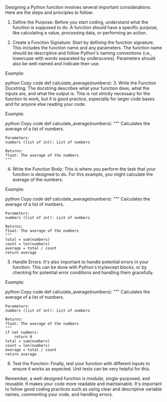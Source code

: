 Designing a Python function involves several important considerations. Here are the steps and principles to follow:

1. Define the Purpose:
Before you start coding, understand what the function is supposed to do. A function should have a specific purpose, like calculating a value, processing data, or performing an action.

2. Create a Function Signature:
Start by defining the function signature. This includes the function name and any parameters. The function name should be descriptive and follow Python's naming conventions (i.e., lowercase with words separated by underscores). Parameters should also be well-named and indicate their use.

Example:

python
Copy code
def calculate_average(numbers):
3. Write the Function Docstring:
The docstring describes what your function does, what the inputs are, and what the output is. This is not strictly necessary for the function to work, but it is good practice, especially for larger code bases and for anyone else reading your code.

Example:

python
Copy code
def calculate_average(numbers):
    """
    Calculates the average of a list of numbers.

    Parameters:
    numbers (list of int): List of numbers

    Returns:
    float: The average of the numbers
    """
4. Write the Function Body:
This is where you perform the task that your function is designed to do. For this example, you might calculate the average of the numbers.

Example:

python
Copy code
def calculate_average(numbers):
    """
    Calculates the average of a list of numbers.

    Parameters:
    numbers (list of int): List of numbers

    Returns:
    float: The average of the numbers
    """
    total = sum(numbers)
    count = len(numbers)
    average = total / count
    return average
5. Handle Errors:
It's also important to handle potential errors in your function. This can be done with Python's try/except blocks, or by checking for potential error conditions and handling them gracefully.

Example:

python
Copy code
def calculate_average(numbers):
    """
    Calculates the average of a list of numbers.

    Parameters:
    numbers (list of int): List of numbers

    Returns:
    float: The average of the numbers
    """
    if not numbers:
        return 0
    total = sum(numbers)
    count = len(numbers)
    average = total / count
    return average
6. Test the Function:
Finally, test your function with different inputs to ensure it works as expected. Unit tests can be very helpful for this.

Remember, a well-designed function is modular, single-purposed, and reusable. It makes your code more readable and maintainable. It's important to follow good coding practices such as using clear and descriptive variable names, commenting your code, and handling errors.
